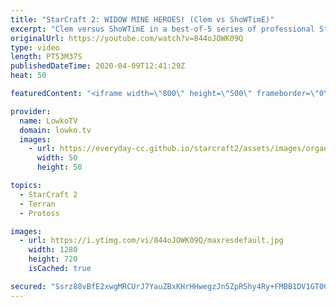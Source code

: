 ```yaml
---
title: "StarCraft 2: WIDOW MINE HEROES! (Clem vs ShoWTimE)"
excerpt: "Clem versus ShoWTimE in a best-of-5 series of professional StarCraft 2. A great series between two of the best pro gamers in SC2. In this series we see a variety of openers from both players. ShoWTimE goes for Stargate, Twilight and Robotics openers. Clem focuses primarily on Marines and Marauders, but"
originalUrl: https://youtube.com/watch?v=844oJOWK09Q
type: video
length: PT53M37S
publishedDateTime: 2020-04-09T12:41:29Z
heat: 50

featuredContent: "<iframe width=\"800\" height=\"500\" frameborder=\"0\" src=\"https://www.youtube.com/embed/844oJOWK09Q\" allow=\"accelerometer; autoplay; encrypted-media; gyroscope; picture-in-picture\" allowfullscreen></iframe>"

provider:
  name: LowkoTV
  domain: lowko.tv
  images:
    - url: https://everyday-cc.github.io/starcraft2/assets/images/organizations/lowko.tv-50x50.jpg
      width: 50
      height: 50

topics:
  - StarCraft 2
  - Terran
  - Protoss

images:
  - url: https://i.ytimg.com/vi/844oJOWK09Q/maxresdefault.jpg
    width: 1280
    height: 720
    isCached: true

secured: "Ssrz88vBfE2xwgMRCUrJ7YauZBxKHrHHwegzJn5ZpRShy4Ry+FMBB1DV1GT0GfU+LnVkLtTLb+gf4/jZYosz1uabfGvKDB0szQYfZKpf4bDHOBhsOHh7ATk0weB7LSMANKlXm9d7VmjxPAKhX1V70mIG9gfbJjWJJ+lQyrRnB2DE2YvMUuC4GnziA/80h+6WB+aapHKBXUMRsNSLBJjaQte6UWk1H9vfWEd/f25jngQCXJ6ep2PE22oHE4QS4Lrk9crPJLVI+lVTyTYRcJKmbVi/EWKT+lWXHKhihMGgaDhEHh8YpAz28bmaY7vX0kWaN8+nHmmILynUp1hc1i28tdUNosEz/Rbcg1wfJc42MXmGzbnCI/JOfgECofN785t2qpTFk7zYDUg5k9gLUAghHBMGxhHBXda3ukAnBpGgsyXgYx2dCJSsAarqImkKRHzm;rja6lBRx/gY9LDzLQXCN7g=="
---
```


